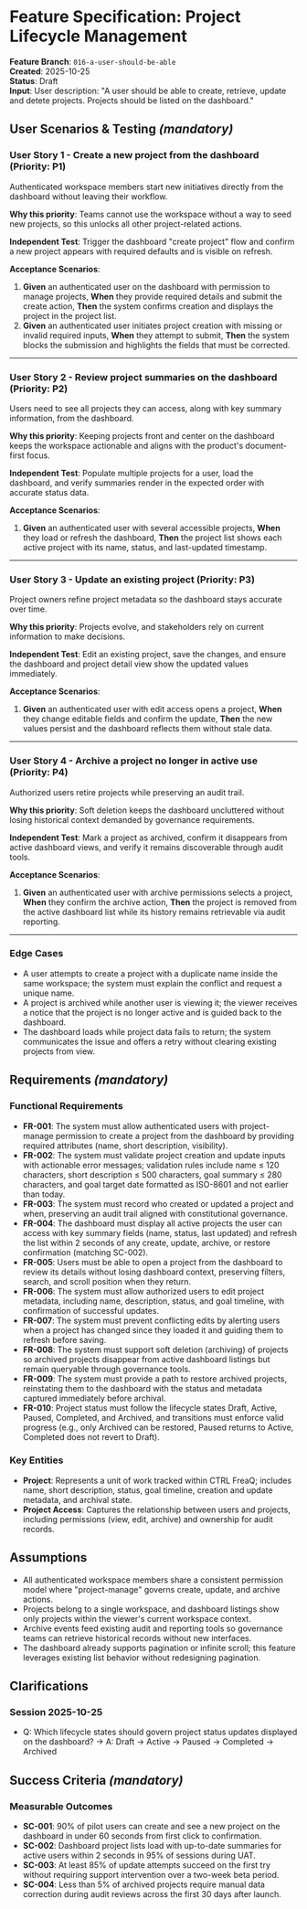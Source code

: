 # Feature Specification: Project Lifecycle Management

**Feature Branch**: `016-a-user-should-be-able`  
**Created**: 2025-10-25  
**Status**: Draft  
**Input**: User description: "A user should be able to create, retrieve, update
and detete projects. Projects should be listed on the dashboard."

## User Scenarios & Testing *(mandatory)*

### User Story 1 - Create a new project from the dashboard (Priority: P1)

Authenticated workspace members start new initiatives directly from the
dashboard without leaving their workflow.

**Why this priority**: Teams cannot use the workspace without a way to seed new
projects, so this unlocks all other project-related actions.

**Independent Test**: Trigger the dashboard "create project" flow and confirm a
new project appears with required defaults and is visible on refresh.

**Acceptance Scenarios**:

1. **Given** an authenticated user on the dashboard with permission to manage
   projects, **When** they provide required details and submit the create
   action, **Then** the system confirms creation and displays the project in the
   project list.
2. **Given** an authenticated user initiates project creation with missing or
   invalid required inputs, **When** they attempt to submit, **Then** the system
   blocks the submission and highlights the fields that must be corrected.

---

### User Story 2 - Review project summaries on the dashboard (Priority: P2)

Users need to see all projects they can access, along with key summary
information, from the dashboard.

**Why this priority**: Keeping projects front and center on the dashboard keeps
the workspace actionable and aligns with the product's document-first focus.

**Independent Test**: Populate multiple projects for a user, load the
dashboard, and verify summaries render in the expected order with accurate
status data.

**Acceptance Scenarios**:

1. **Given** an authenticated user with several accessible projects, **When**
   they load or refresh the dashboard, **Then** the project list shows each
   active project with its name, status, and last-updated timestamp.

---

### User Story 3 - Update an existing project (Priority: P3)

Project owners refine project metadata so the dashboard stays accurate over
time.

**Why this priority**: Projects evolve, and stakeholders rely on current
information to make decisions.

**Independent Test**: Edit an existing project, save the changes, and ensure
the dashboard and project detail view show the updated values immediately.

**Acceptance Scenarios**:

1. **Given** an authenticated user with edit access opens a project, **When**
   they change editable fields and confirm the update, **Then** the new values
   persist and the dashboard reflects them without stale data.

---

### User Story 4 - Archive a project no longer in active use (Priority: P4)

Authorized users retire projects while preserving an audit trail.

**Why this priority**: Soft deletion keeps the dashboard uncluttered without
losing historical context demanded by governance requirements.

**Independent Test**: Mark a project as archived, confirm it disappears from
active dashboard views, and verify it remains discoverable through audit tools.

**Acceptance Scenarios**:

1. **Given** an authenticated user with archive permissions selects a project,
   **When** they confirm the archive action, **Then** the project is removed
   from the active dashboard list while its history remains retrievable via
   audit reporting.

---

### Edge Cases

- A user attempts to create a project with a duplicate name inside the same
  workspace; the system must explain the conflict and request a unique name.
- A project is archived while another user is viewing it; the viewer receives a
  notice that the project is no longer active and is guided back to the
  dashboard.
- The dashboard loads while project data fails to return; the system
  communicates the issue and offers a retry without clearing existing projects
  from view.

## Requirements *(mandatory)*

### Functional Requirements

- **FR-001**: The system must allow authenticated users with project-manage
  permission to create a project from the dashboard by providing required
  attributes (name, short description, visibility).
- **FR-002**: The system must validate project creation and update inputs with
  actionable error messages; validation rules include name ≤ 120 characters,
  short description ≤ 500 characters, goal summary ≤ 280 characters, and goal
  target date formatted as ISO-8601 and not earlier than today.
- **FR-003**: The system must record who created or updated a project and when,
  preserving an audit trail aligned with constitutional governance.
- **FR-004**: The dashboard must display all active projects the user can
  access with key summary fields (name, status, last updated) and refresh the
  list within 2 seconds of any create, update, archive, or restore confirmation
  (matching SC-002).
- **FR-005**: Users must be able to open a project from the dashboard to review
  its details without losing dashboard context, preserving filters, search, and
  scroll position when they return.
- **FR-006**: The system must allow authorized users to edit project metadata,
  including name, description, status, and goal timeline, with confirmation of
  successful updates.
- **FR-007**: The system must prevent conflicting edits by alerting users when a
  project has changed since they loaded it and guiding them to refresh before
  saving.
- **FR-008**: The system must support soft deletion (archiving) of projects so
  archived projects disappear from active dashboard listings but remain
  queryable through governance tools.
- **FR-009**: The system must provide a path to restore archived projects,
  reinstating them to the dashboard with the status and metadata captured
  immediately before archival.
- **FR-010**: Project status must follow the lifecycle states Draft, Active,
  Paused, Completed, and Archived, and transitions must enforce valid progress
  (e.g., only Archived can be restored, Paused returns to Active, Completed does
  not revert to Draft).

### Key Entities

- **Project**: Represents a unit of work tracked within CTRL FreaQ; includes
  name, short description, status, goal timeline, creation and update metadata,
  and archival state.
- **Project Access**: Captures the relationship between users and projects,
  including permissions (view, edit, archive) and ownership for audit records.

## Assumptions

- All authenticated workspace members share a consistent permission model where
  "project-manage" governs create, update, and archive actions.
- Projects belong to a single workspace, and dashboard listings show only
  projects within the viewer's current workspace context.
- Archive events feed existing audit and reporting tools so governance teams can
  retrieve historical records without new interfaces.
- The dashboard already supports pagination or infinite scroll; this feature
  leverages existing list behavior without redesigning pagination.

## Clarifications

### Session 2025-10-25

- Q: Which lifecycle states should govern project status updates displayed on
  the dashboard? → A: Draft → Active → Paused → Completed → Archived

## Success Criteria *(mandatory)*

### Measurable Outcomes

- **SC-001**: 90% of pilot users can create and see a new project on the
  dashboard in under 60 seconds from first click to confirmation.
- **SC-002**: Dashboard project lists load with up-to-date summaries for active
  users within 2 seconds in 95% of sessions during UAT.
- **SC-003**: At least 85% of update attempts succeed on the first try without
  requiring support intervention over a two-week beta period.
- **SC-004**: Less than 5% of archived projects require manual data correction
  during audit reviews across the first 30 days after launch.
